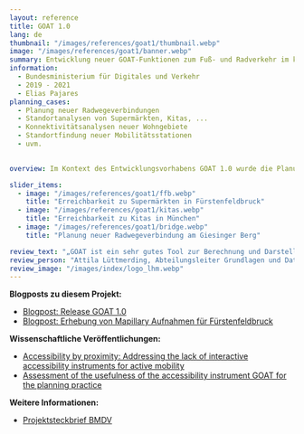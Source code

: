 ```yaml
---
layout: reference
title: GOAT 1.0 
lang: de
thumbnail: "/images/references/goat1/thumbnail.webp"
image: "/images/references/goat1/banner.webp"
summary: Entwicklung neuer GOAT-Funktionen zum Fuß- und Radverkehr im ko-kreativen Prozess mit den Städten Fürstenfeldbruck, Freising und München.
information:
  - Bundesministerium für Digitales und Verkehr
  - 2019 - 2021
  - Elias Pajares
planning_cases:
  - Planung neuer Radwegeverbindungen
  - Standortanalysen von Supermärkten, Kitas, ... 
  - Konnektivitätsanalysen neuer Wohngebiete
  - Standortfindung neuer Mobilitätsstationen
  - uvm. 
  

overview: Im Kontext des Entwicklungsvorhabens GOAT 1.0 wurde die Planungssoftware GOAT von einem Protypen zu einer ausgereiften Version 1.0 weiterentwickelt. Hierbei wurden sowohl die Nutzeroberfläche als auch eine Vielzahl an Funktionen ausgereift. Der Entwicklungsprozess erfolgte in einem ko-kreativen Prozess, in enger Zusammenarbeit mit den Städten Fürstenfeldbruck, Freising und München. Somit wurde GOAT während des Projektes von den lokalen Planer:innen u.a. eingesetzt, um die Effekte neuer Wegeverbindungen zu berechnen und die Verteilung der Supermärkte zu überprüfen.

slider_items:
  - image: "/images/references/goat1/ffb.webp"
    title: "Erreichbarkeit zu Supermärkten in Fürstenfeldbruck"
  - image: "/images/references/goat1/kitas.webp"
    title: "Erreichbarkeit zu Kitas in München"
  - image: "/images/references/goat1/bridge.webp"
    title: "Planung neuer Radwegeverbindung am Giesinger Berg"

review_text: "„GOAT ist ein sehr gutes Tool zur Berechnung und Darstellung von Erreichbarkeiten in der Verkehrs- und Stadtplanung.”"
review_person: "Attila Lüttmerding, Abteilungsleiter Grundlagen und Daten, Mobilitätsreferat, Landeshauptstadt München"
review_image: "/images/index/logo_lhm.webp"
---
```


**Blogposts zu diesem Projekt:**
- [Blogpost: Release GOAT 1.0](../../posts/2021-03-07-goat-v1/ "Blogpost: Release GOAT 1.0")
- [Blogpost: Erhebung von Mapillary Aufnahmen für Fürstenfeldbruck](../../posts/2020-04-25-mapillary/ "Blogpost: Erhebung von Mapillary Aufnahmen für Fürstenfeldbruck")


**Wissenschaftliche Veröffentlichungen:**
- [Accessibility by proximity: Addressing the lack of interactive accessibility instruments for active mobility](https://doi.org/10.1016/j.jtrangeo.2021.103080 "Accessibility by proximity: Addressing the lack of interactive accessibility instruments for active mobility")
- [Assessment of the usefulness of the accessibility instrument GOAT for the planning practice](https://doi.org/10.1016/j.urbmob.2022.100033 "Assessment of the usefulness of the accessibility instrument GOAT for the planning practice") 


**Weitere Informationen:**
- [Projektsteckbrief BMDV](https://bmdv.bund.de/SharedDocs/DE/Artikel/DG/mfund-projekte/GOAT.html "Projektsteckbrief BMDV")